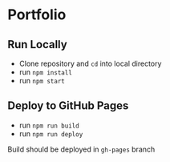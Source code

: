 # Portfolio

## Run Locally

- Clone repository and `cd` into local directory
- run `npm install`
- run `npm start`

## Deploy to GitHub Pages

- run `npm run build`
- run `npm run deploy`

Build should be deployed in `gh-pages` branch
